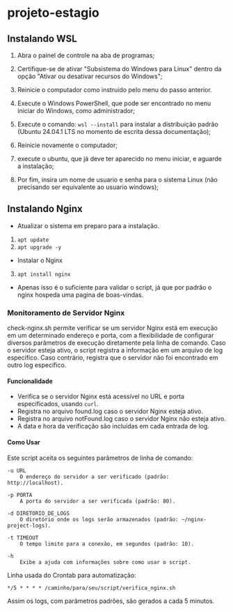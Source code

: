 # projeto-estagio

## Instalando WSL
1. Abra o painel de controle na aba de programas;
2. Certifique-se de ativar "Subsistema do Windows para Linux" dentro da opção "Ativar ou desativar recursos do Windows";
3. Reinicie o computador como instruido pelo menu do passo anterior.


4. Execute o Windows PowerShell, que pode ser encontrado no menu iniciar do Windows, como administrador;
5. Execute o comando:  ```wsl --install```  para instalar a distribuição padrão (Ubuntu 24.04.1 LTS no momento de escrita dessa documentação);
6. Reinicie novamente o computador;

7. execute o ubuntu, que já deve ter aparecido no menu iniciar, e aguarde a instalação;
8. Por fim, insira um nome de usuario e senha para o sistema Linux (não precisando ser equivalente ao usuario windows);

## Instalando Nginx
* Atualizar o sistema em preparo para a instalação.
1. ```apt update```
2. ```apt upgrade -y```
* Instalar o Nginx
3. ```apt install nginx```
* Apenas isso é o suficiente para validar o script, já que por padrão o nginx hospeda uma pagina de boas-vindas.

### Monitoramento de Servidor Nginx
check-nginx.sh permite verificar se um servidor Nginx está em execução em um determinado endereço e porta, com a flexibilidade de configurar diversos parâmetros de execução diretamente pela linha de comando. Caso o servidor esteja ativo, o script registra a informação em um arquivo de log específico. Caso contrário, registra que o servidor não foi encontrado em outro log específico.
#### Funcionalidade

- Verifica se o servidor Nginx está acessível no URL e porta especificados, usando ```curl```.
- Registra no arquivo found.log caso o servidor Nginx esteja ativo.
- Registra no arquivo notFound.log caso o servidor Nginx não esteja ativo.
- A data e hora da verificação são incluídas em cada entrada de log.

#### Como Usar

Este script aceita os seguintes parâmetros de linha de comando:

    -u URL
        O endereço do servidor a ser verificado (padrão: http://localhost).

    -p PORTA
        A porta do servidor a ser verificada (padrão: 80).

    -d DIRETORIO_DE_LOGS
        O diretório onde os logs serão armazenados (padrão: ~/nginx-project-logs).

    -t TIMEOUT
        O tempo limite para a conexão, em segundos (padrão: 10).

    -h
        Exibe a ajuda com informações sobre como usar o script.

Linha usada do Crontab para automatização:

```*/5 * * * * /caminho/para/seu/script/verifica_nginx.sh```

Assim os logs, com parâmetros padrôes, são gerados a cada 5 minutos.
